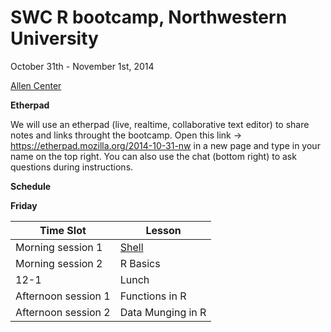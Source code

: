 # SWC R bootcamp, Northwestern University
October 31th - November 1st, 2014

[Allen Center](http://www.kellogg.northwestern.edu/execed/our_learning_environment/allen_center.aspx)

__Etherpad__

We will use an etherpad (live, realtime, collaborative text editor) to share notes and links throught the bootcamp. Open this link → https://etherpad.mozilla.org/2014-10-31-nw in a new page and type in your name on the top right. You can also use the chat (bottom right) to ask questions during instructions.  
 
__Schedule__  

__Friday__

| Time Slot | Lesson |
| --------  | ----- | 
| Morning session 1 | [Shell](http://karthik.github.io/2014-10-31-nw/novice/shell/) |
| Morning session 2 | R Basics |
| 12-1 | Lunch |
| Afternoon session 1 | Functions in R |
| Afternoon session 2 | Data Munging in R |

